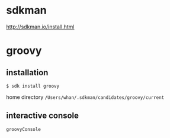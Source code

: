 # sdkman
http://sdkman.io/install.html

# groovy
## installation
`$ sdk install groovy`

home directory
`/Users/whan/.sdkman/candidates/groovy/current`

## interactive console
`groovyConsole`

